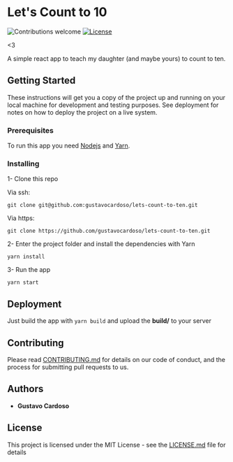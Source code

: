 # Let's Count to 10

![Contributions welcome](https://img.shields.io/badge/contributions-welcome-orange.svg)
[![License](https://img.shields.io/badge/license-MIT-blue.svg)](https://opensource.org/licenses/MIT)

<3

A simple react app to teach my daughter (and maybe yours) to count to ten.

## Getting Started

These instructions will get you a copy of the project up and running on your local machine for development and testing purposes. See deployment for notes on how to deploy the project on a live system.

### Prerequisites

To run this app you need [Nodejs](https://nodejs.org/en/) and [Yarn](https://yarnpkg.com/en/).

### Installing

1- Clone this repo

Via ssh:

```shell
git clone git@github.com:gustavocardoso/lets-count-to-ten.git
```

Via https:

```shell
git clone https://github.com/gustavocardoso/lets-count-to-ten.git
```

2- Enter the project folder and install the dependencies with Yarn

```
yarn install
```

3- Run the app

```
yarn start
```

## Deployment

Just build the app with ```yarn build``` and upload the **build/** to your server

## Contributing

Please read [CONTRIBUTING.md](https://gist.github.com/PurpleBooth/b24679402957c63ec426) for details on our code of conduct, and the process for submitting pull requests to us.

## Authors

* **Gustavo Cardoso**

## License

This project is licensed under the MIT License - see the [LICENSE.md](LICENSE.md) file for details
